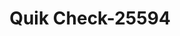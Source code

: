 ---
f_zip-code: 97470
f_state-code: OR
title: Quik Check-25594
f_phone: 541-677-7000
f_city-only: Roseburg
f_address: 525 Ne Stephens Street Roseburg
f_location-unique-id: '25594'
slug: quik-check-25594
updated-on: '2024-05-30T13:46:58.046Z'
created-on: '2024-05-30T13:36:59.803Z'
published-on: '2024-05-30T13:54:32.469Z'
f_city-state: cms/city/roseburg-or.md
f_company: cms/company/quik-check.md
f_state: cms/state/oregon.md
layout: '[payday-loan].html'
tags: payday-loan
---